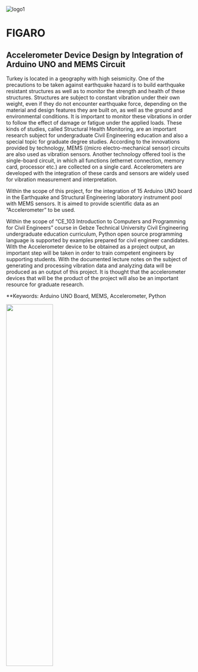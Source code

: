![logo1](https://user-images.githubusercontent.com/2802823/111889062-1c501280-89f3-11eb-81cf-790643d6e234.png)

# FIGARO
## Accelerometer Device Design by Integration of Arduino UNO and MEMS Circuit 

Turkey is located in a geography with high seismicity. One of the precautions to be taken against earthquake hazard is to build earthquake resistant structures as well as to monitor the strength and health of these structures. Structures are subject to constant vibration under their own weight, even if they do not encounter earthquake force, depending on the material and design features they are built on, as well as the ground and environmental conditions. It is important to monitor these vibrations in order to follow the effect of damage or fatigue under the applied loads. These kinds of studies, called Structural Health Monitoring, are an important research subject for undergraduate Civil Engineering education and also a special topic for graduate degree studies. According to the innovations provided by technology, MEMS ((micro electro-mechanical sensor) circuits are also used as vibration sensors. Another technology offered tool is the single-board circuit, in which all functions (ethernet connection, memory card, processor etc.) are collected on a single card. Accelerometers are developed with the integration of these cards and sensors are widely used for vibration measurement and interpretation.

Within the scope of this project, for the integration of 15 Arduino UNO board in the Earthquake and Structural Engineering laboratory instrument pool with MEMS sensors. It is aimed to provide scientific data as an “Accelerometer” to be used.

Within the scope of “CE_103 Introduction to Computers and Programming for Civil Engineers” course in Gebze Technical University Civil Engineering undergraduate education curriculum, Python open source programming language is supported by examples prepared for civil engineer candidates. With the Accelerometer device to be obtained as a project output, an important step will be taken in order to train competent engineers by supporting students. With the documented lecture notes on the subject of generating and processing vibration data and analyzing data will be produced as an output of this project. It is thought that the accelerometer devices that will be the product of the project will also be an important resource for graduate research.

**Keywords: Arduino UNO Board, MEMS, Accelerometer, Python
<p align="align-center">  <img src="https://user-images.githubusercontent.com/2802823/111889107-7a7cf580-89f3-11eb-99e3-fafcca1e454e.jpg" width = 50% > </p>
